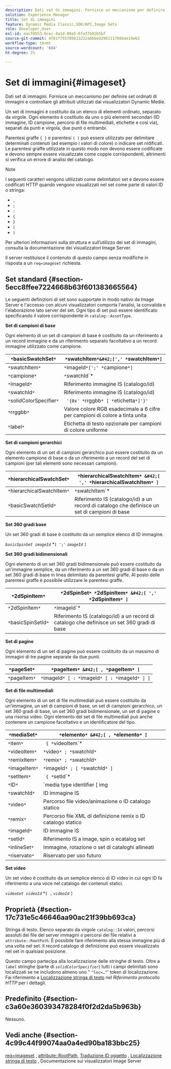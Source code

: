 ```yaml
---
description: Dati set di immagini. Fornisce un meccanismo per definire set ordinati di immagini e controllare gli attributi utilizzati dai visualizzatori Dynamic Medie.
solution: Experience Manager
title: Set di immagini
feature: Dynamic Media Classic,SDK/API,Image Sets
role: Developer,User
exl-id: eacf0553-8cec-4a1d-80a5-6fe37b92b5bf
source-git-commit: 4f81f755789613222a66bed2961117604ae19e62
workflow-type: tm+mt
source-wordcount: '684'
ht-degree: 1%

---
```


# Set di immagini{#imageset}

Dati set di immagini. Fornisce un meccanismo per definire set ordinati di immagini e controllare gli attributi utilizzati dai visualizzatori Dynamic Medie.

Un set di immagini è costituito da un elenco di elementi ordinato, separato da virgole. Ogni elemento è costituito da uno o più elementi secondari (ID immagine, ID campione, percorsi di file multimediali, etichette e così via), separati da punti e virgola, due punti o entrambi.

Parentesi graffe `{ }` e parentesi `( )` può essere utilizzato per delimitare determinati contenuti (ad esempio i valori di colore) o indicare set nidificati. Le parentesi graffe utilizzate in questo modo non devono essere codificate e devono sempre essere visualizzate come coppie corrispondenti, altrimenti si verifica un errore di analisi del catalogo.

>[!NOTE]
>
>I seguenti caratteri vengono utilizzati come delimitatori set e devono essere codificati HTTP quando vengono visualizzati nel set come parte di valori ID o stringa:
>
>* `,`
>* `;`
>* `:`
>* `{`
>* `}`
>* `(`
>* `)`


Per ulteriori informazioni sulla struttura e sull’utilizzo dei set di immagini, consulta la documentazione dei visualizzatori Image Server.

Il server restituisce il contenuto di questo campo senza modifiche in risposta a un `req=imageset` richiesta.

## Set standard {#section-5ecc8ffee7224668b63f601383665564}

Le seguenti definizioni di set sono supportate in modo nativo da Image Server e l&#39;accesso con alcuni visualizzatori comporta l&#39;analisi, la convalida e l&#39;elaborazione lato server del set. Ogni tipo di set può essere identificato specificando il valore corrispondente in `catalog::AssetType`.

**Set di campioni di base**

Ogni elemento di un set di campioni di base è costituito da un riferimento a un record immagine e da un riferimento separato facoltativo a un record immagine utilizzato come campione.

| `*`basicSwatchSet`*` | `*`swatchItem`*&#42;[',' *`swatchItem`*]` |
|---|---|
| `*`swatchItem`*` | `*`imageId`*[';' *`campione`*]` |
| `*`campione`*` | `*`swatchId`*|solidColorSpecifier` |
| `*`imageId`*` | Riferimento immagine IS (catalogo/id) |
| `*`swatchId`*` | Riferimento immagine IS (catalogo/id) |
| `*`solidColorSpecifier`*` | ` '{0x' *`rrggbb`* [ *`etichetta`*]'}'` |
| `*`rrggbb`*` | Valore colore RGB esadecimale a 6 cifre per campioni di colore a tinta unita |
| `*`label`*` | Etichetta di testo opzionale per campioni di colore uniforme |

**Set di campioni gerarchici**

Ogni elemento di un set di campioni gerarchico può essere costituito da un elemento campione di base o da un riferimento a un record del set di campioni (per tali elementi sono necessari campioni).

| `*`hierarchicalSwatchSet`*` | `*`hierarchicalSwatchItem`* &#42;[ ',' *`hierarchicalSwatchItem`* ]` |
|---|---|
| `*`hierarchicalSwatchItem`*` | `*`swatchItem`* | { *`basicSwatchSetId`* ';' *`campione`* }` |
| `*`basicSwatchSetId`*` | Riferimento IS (catalogo/id) a un record di catalogo che definisce un set di campioni di base |

**Set 360 gradi base**

Un set 360 gradi di base è costituito da un semplice elenco di ID immagine.

*`basicSpinSet imageId`*  &#42;`[ ';'`  *`imageId`* `]`

**Set 360 gradi bidimensionali**

Ogni elemento di un set 360 gradi bidimensionale può essere costituito da un&#39;immagine semplice, da un riferimento a un set 360 gradi di base o da un set 360 gradi di base in linea delimitato da parentesi graffe. Al posto delle parentesi graffe è possibile utilizzare le parentesi graffe.

| `*`2dSpinItem`*` | `*`2dSpinSet`* *`2dSpinItem`* &#42;[ ',' *`2dSpinItem`* ]` |
|---|---|
| `*`2dSpinItem`*` | `*`imageId`* | { '{' *`basicSpinSet`* '}' } | *`basicSpinSetId`*` |
| `*`basicSpinSetId`*` | Riferimento IS (catalogo/id) a un record di catalogo che definisce un set 360 gradi di base |

**Set di pagine**

Ogni elemento di un set di pagine può essere costituito da un massimo di immagini di tre pagine separate da due punti.

| `*`pageSet`*` | `*`pageItem`* &#42;[ , *`pageItem`* ]` |
|---|---|
| `*`pageItem`*` | `*`imageId`* [ : *`imageId`* [ : *`imageId`* ] ]` |

**Set di file multimediali**

Ogni elemento di un set di file multimediali può essere costituito da un’immagine, un set di campioni di base, un set di campioni gerarchico, un set 360 gradi di base, un set 360 gradi bidimensionale, un set di pagine o una risorsa video. Ogni elemento del set di file multimediali può anche contenere un campione facoltativo e un identificatore del tipo.

| `*`mediaSet`*` | `*`elemento`* &#42;[ , *`elemento`* ]` |
|---|---|
| `*`item`*` | ` { *`videoItem`* | *`remixItem`* | *`imageItem`*}} | *`setItem`* } [ ; [ *`ID`* ] [ ; [ *`riservato`* ] ] ]` |
| `*`videoItem`*` | `*`video`* ; *`swatchId`*` |
| `*`remixItem`*` | `*`remix`* ; *`swatchId`*` |
| `*`imageItem`*` | `*`imageId`* ; [ *`swatchId`* ]` |
| `*`setItem`*` | ` { *`setId`* | { '{' *`inlineSet`* '}' } } ; *`swatchId`*` |
| `*`ID`*` | `media type identifier [ img | basic | advanced_image | img | img_set | advanced_imageset | advanced_swatchset | spin | video ]` |
| `*`swatchId`*` | ID immagine IS |
| `*`video`*` | Percorso file video/animazione o ID catalogo statico |
| `*`remix`*` | Percorso file XML di definizione remix o ID catalogo statico |
| `*`imageId`*` | ID immagine IS |
| `*`setId`*` | Riferimento IS a image, spin o ecatalog set |
| `*`inlineSet`*` | Immagine, rotazione o set di cataloghi allineati |
| `*`riservato`*` | Riservato per uso futuro |

**Set video**

Un set video è costituito da un semplice elenco di ID video in cui ogni ID fa riferimento a una voce nel catalogo dei contenuti statici.

*`videoSet videoId`*  &#42;`[ ,`  *`videoId`* `]`

## Proprietà {#section-17c731e5c46646aa90ac21f39bb693ca}

Stringa di testo. Elenco separato da virgole `catalog::Id` valori, percorsi assoluti dei file del server immagini o percorsi dei file relativi a `attribute::RootPath`. È possibile fare riferimento alla stessa immagine più di una volta nel set. Il record catalogo di definizione può essere visualizzato nel set in qualsiasi posizione.

Questo campo partecipa alla localizzazione delle stringhe di testo. Oltre a *`label`* stringhe (parte di *`solidColorSpecifier`*) tutti i campi delimitati sono localizzati se ne includono almeno uno &quot; `^loc=…^`&#39; token di localizzazione. Fai riferimento a [Localizzazione stringa di testo](/help/aem-is-ir-api/is-api/http-ref/image-serving-api-ref/c-http-protocol-reference/c-syntax-and-features/r-text-string-localization.md) nel *Riferimento protocollo HTTP* per i dettagli.

## Predefinito {#section-c3a60e360393478284f0f2d2da5b963b}

Nessuno.

## Vedi anche {#section-4c99c44f99074aa0a4ed90ba183bbc25}

[req=imageset](/help/aem-is-ir-api/is-api/http-ref/image-serving-api-ref/c-http-protocol-reference/c-command-reference/r-req/r-req.md) , [attribute::RootPath](/help/aem-is-ir-api/is-api/image-catalog/image-serving-api-ref/c-image-catalog-reference/c-attributes-reference/r-rootpath.md), [Traduzione ID oggetto](/help/aem-is-ir-api/is-api/http-ref/image-serving-api-ref/c-http-protocol-reference/c-syntax-and-features/r-object-id-translation.md) , [Localizzazione stringa di testo](/help/aem-is-ir-api/is-api/http-ref/image-serving-api-ref/c-http-protocol-reference/c-syntax-and-features/r-text-string-localization.md) , Documentazione sui visualizzatori Image Server
